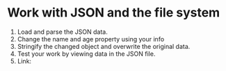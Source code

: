 # Work with JSON and the file system

1. Load and parse the JSON data.
2. Change the name and age property using your info
3. Stringify the changed object and overwrite the original data.
4. Test your work by viewing data in the JSON file.
5. Link: 